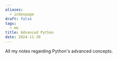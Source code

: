 ```yaml
---
aliases:
  - indexpage
draft: false
tags:
  - me
title: Advanced Python
date: 2024-11-30
---
```


All my notes regarding Python's advanced concepts.